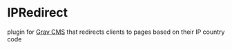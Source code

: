 # IPRedirect

plugin for [Grav CMS](http://github.com/getgrav/grav) that redirects clients to pages based on their IP country code
